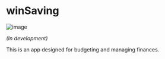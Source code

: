 # winSaving

![image](https://github.com/user-attachments/assets/60fd81b9-67c2-444a-b461-665a9374802e)


 *(In development)*
 
This is an app designed for budgeting and managing finances.





